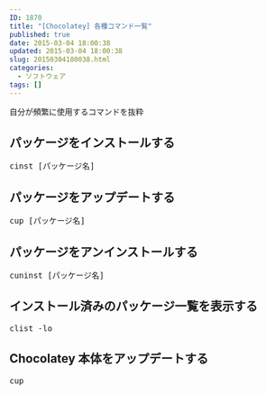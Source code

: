 ```yaml
---
ID: 1870
title: "[Chocolatey] 各種コマンド一覧"
published: true
date: 2015-03-04 18:00:38
updated: 2015-03-04 18:00:38
slug: 20150304180038.html
categories:
  - ソフトウェア
tags: []
---
```


自分が頻繁に使用するコマンドを抜粋

<!--more-->
<h2>パッケージをインストールする</h2>
<pre>cinst [パッケージ名]</pre>
<h2>パッケージをアップデートする</h2>
<pre>cup [パッケージ名]</pre>
<h2>パッケージをアンインストールする</h2>
<pre>cuninst [パッケージ名]</pre>
<h2>インストール済みのパッケージ一覧を表示する</h2>
<pre>clist -lo</pre>
<h2>Chocolatey 本体をアップデートする</h2>
<pre>cup</pre>
